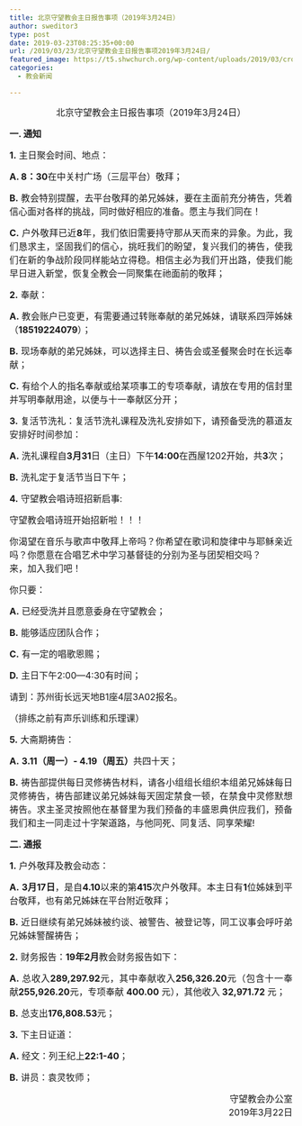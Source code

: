 ```yaml
---
title: 北京守望教会主日报告事项（2019年3月24日）
author: sweditor3
type: post
date: 2019-03-23T08:25:35+00:00
url: /2019/03/23/北京守望教会主日报告事项2019年3月24日/
featured_image: https://t5.shwchurch.org/wp-content/uploads/2019/03/cross-4062996_1280-1000x288.jpg
categories:
  - 教会新闻

---
```

<p style="text-align: center;">
  <span style="font-size: 12pt;">北京守望教会主日报告事项（2019年3月24日）</span>
</p>

<p style="text-align: justify;">
  <span style="font-size: 12pt;"><!--more--></span>
</p>

<span style="font-size: 12pt;"><strong>一. 通知</strong></span>

<p style="text-align: justify;">
  <span style="font-size: 12pt;"><strong>1.</strong> 主日聚会时间、地点：</span>
</p>

<p style="text-align: justify;">
  <span style="font-size: 12pt;"><strong>A. 8：30</strong>在中关村广场（三层平台）敬拜；</span>
</p>

<p style="text-align: justify;">
  <span style="font-size: 12pt;"><strong>B.</strong> 教会特别提醒，去平台敬拜的弟兄姊妹，要在主面前充分祷告，凭着信心面对各样的挑战，同时做好相应的准备。愿主与我们同在！</span>
</p>

<p style="text-align: justify;">
  <span style="font-size: 12pt;"><strong>C.</strong> 户外敬拜已近<strong>8</strong>年，我们依旧需要持守那从天而来的异象。为此，我们恳求主，坚固我们的信心，挑旺我们的盼望，复兴我们的祷告，使我们在新的争战阶段同样能站立得稳。相信主必为我们开出路，使我们能早日进入新堂，恢复全教会一同聚集在祂面前的敬拜；</span>
</p>

<p style="text-align: justify;">
  <span style="font-size: 12pt;"><strong>2.</strong> 奉献：</span>
</p>

<p style="text-align: justify;">
  <span style="font-size: 12pt;"><strong>A.</strong> 教会账户已变更，有需要通过转账奉献的弟兄姊妹，请联系四萍姊妹（<strong>18519224079</strong>）；</span>
</p>

<p style="text-align: justify;">
  <span style="font-size: 12pt;"><strong>B.</strong> 现场奉献的弟兄姊妹，可以选择主日、祷告会或圣餐聚会时在长远奉献；</span>
</p>

<p style="text-align: justify;">
  <span style="font-size: 12pt;"><strong>C.</strong> 有给个人的指名奉献或给某项事工的专项奉献，请放在专用的信封里并写明奉献用途，以便与十一奉献区分开；</span>
</p>

<p style="text-align: justify;">
  <span style="font-size: 12pt;"><strong>3.</strong> 复活节洗礼：复活节洗礼课程及洗礼安排如下，请预备受洗的慕道友安排好时间参加：</span>
</p>

<p style="text-align: justify;">
  <span style="font-size: 12pt;"><strong>A.</strong> 洗礼课程自<strong>3月31</strong>日（主日）下午<strong>14:00</strong>在西屋1202开始，共<strong>3</strong>次；</span>
</p>

<p style="text-align: justify;">
  <span style="font-size: 12pt;"><strong>B.</strong> 洗礼定于复活节当日下午；</span>
</p>

<p style="text-align: justify;">
  <span style="font-size: 12pt;"><strong>4.</strong> 守望教会唱诗班招新启事:</span>
</p>

<p style="text-align: justify;">
  <span style="font-size: 12pt;">守望教会唱诗班开始招新啦！！！</span>
</p>

<p style="text-align: justify;">
  <span style="font-size: 12pt;">你渴望在音乐与歌声中敬拜上帝吗？你希望在歌词和旋律中与耶稣亲近吗？你愿意在合唱艺术中学习基督徒的分别为圣与团契相交吗？</span><br /> <span style="font-size: 12pt;">来，加入我们吧！</span>
</p>

<p style="text-align: justify;">
  <span style="font-size: 12pt;">你只要：</span>
</p>

<p style="text-align: justify;">
  <span style="font-size: 12pt;"><strong>A.</strong> 已经受洗并且愿意委身在守望教会；</span>
</p>

<p style="text-align: justify;">
  <span style="font-size: 12pt;"><strong>B.</strong> 能够适应团队合作；</span>
</p>

<p style="text-align: justify;">
  <span style="font-size: 12pt;"><strong>C.</strong> 有一定的唱歌恩赐；</span>
</p>

<p style="text-align: justify;">
  <span style="font-size: 12pt;"><strong>D.</strong> 主日下午2:00—4:30有时间；</span>
</p>

<p style="text-align: justify;">
  <span style="font-size: 12pt;">请到：苏州街长远天地B1座4层3A02报名。</span>
</p>

<p style="text-align: justify;">
  <span style="font-size: 12pt;">（排练之前有声乐训练和乐理课）</span>
</p>

<p style="text-align: justify;">
  <span style="font-size: 12pt;"><strong>5.</strong> 大斋期祷告：</span>
</p>

<p style="text-align: justify;">
  <span style="font-size: 12pt;"><strong>A.</strong> <strong>3.11（周一）- 4.19（周五）</strong>共四十天；</span>
</p>

<p style="text-align: justify;">
  <span style="font-size: 12pt;"><strong>B.</strong> 祷告部提供每日灵修祷告材料，请各小组组长组织本组弟兄姊妹每日灵修祷告，祷告部建议弟兄姊妹每天固定禁食一顿，在禁食中灵修默想祷告。求主圣灵按照他在基督里为我们预备的丰盛恩典供应我们，预备我们和主一同走过十字架道路，与他同死、同复活、同享荣耀!</span>
</p>

<p style="text-align: justify;">
  <strong><span style="font-size: 12pt;">二. 通报</span></strong>
</p>

<p style="text-align: justify;">
  <span style="font-size: 12pt;"><strong>1.</strong> 户外敬拜及教会动态：</span>
</p>

<p style="text-align: justify;">
  <span style="font-size: 12pt;"><strong>A.</strong> <strong>3月17日</strong>，是自<strong>4.10</strong>以来的第<strong>415</strong>次户外敬拜。本主日有<strong>1</strong>位姊妹到平台敬拜，也有弟兄姊妹在平台附近敬拜；</span>
</p>

<p style="text-align: justify;">
  <span style="font-size: 12pt;"><strong>B.</strong> 近日继续有弟兄姊妹被约谈、被警告、被登记等，同工议事会呼吁弟兄姊妹警醒祷告；</span>
</p>

<p style="text-align: justify;">
  <span style="font-size: 12pt;"><strong>2.</strong> 财务报告：<strong>19年2月</strong>教会财务报告如下：</span>
</p>

<p style="text-align: justify;">
  <span style="font-size: 12pt;"><strong>A.</strong> 总收入<strong>289,297.92</strong>元，其中奉献收入<strong>256,326.20</strong>元（包含十一奉献<strong>255,926.20</strong>元，专项奉献 <strong>400.00</strong> 元），其他收入<strong> 32,971.72</strong> 元；</span>
</p>

<p style="text-align: justify;">
  <span style="font-size: 12pt;"><strong>B.</strong> 总支出<strong>176,808.53</strong>元；</span>
</p>

<p style="text-align: justify;">
  <span style="font-size: 12pt;"><strong>3.</strong> 下主日证道：</span>
</p>

<p style="text-align: justify;">
  <span style="font-size: 12pt;"><strong>A.</strong> 经文：列王纪上<strong>22:1-40</strong>；</span>
</p>

<p style="text-align: justify;">
  <span style="font-size: 12pt;"><strong>B.</strong> 讲员：袁灵牧师；</span>
</p>

<p style="text-align: right;">
  <span style="font-size: 12pt;">守望教会办公室</span><br /> <span style="font-size: 12pt;">2019年3月22日</span>
</p>